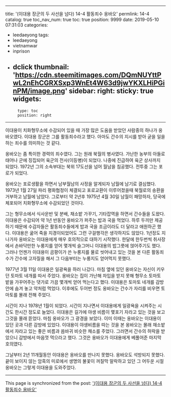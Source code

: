 
---
title: '(이대용 장군의 두 사선을 넘다) 14-4 활동죄수 옹바오'
permlink: 14-4
catalog: true
toc_nav_num: true
toc: true
position: 9999
date: 2019-05-10 07:31:03
categories:
- leedaeyong
tags:
- leedaeyong
- vietnamwar
- inprison
- dclick
thumbnail: 'https://cdn.steemitimages.com/DQmNUYttPwL2nEhCGRXSxp3WnEt4W63d9jwYKXLHiPGinPM/image.png'
sidebar:
    right:
        sticky: true
widgets:
    -
        type: toc
        position: right
---



이대용이 치화형무소에 수감되어 있을 때 가장 많은 도움을 받았던 사람중의 하나가 옹바오였다. 이대용 장군은 그를 활동죄수라고 했다. 아마도 간수의 지시를 받아 굳을 일을 하는 죄수를 의미하는 것 같다. 

옹바오는 좀 특이한 경력의 죄수였다. 그는 원래 북월의 병사였다. 가난한 농부의 아들로 태어나 군에 징집되어 육군의 전사(이등병)이 되었다. 나중에 진급하여 육군 상사까지 되었다. 1972년 그의 소속부대는 북위 17도선을 넘어 월남을 침공했다. 전투중 그는 포로가 되었다. 

옹바오는 포로생활을 하면서 남부월남의 사정을 알게되자 남월에 남기로 결심했다. 1973년 1월 27일 파리 평화협정이 체결되고 포로교환이 이루어졌을때 북월로의 송환을 거부하고 남월에 남았다. 그로부터 약 2년후 1975년 4월 30일 남월이 패망하자, 당국에 체포되어 치화형무소에 수감되었던 것이다. 

그는 형무소에서 식사운반 및 분배, 채소밭 가꾸기, 기타잡역을 하면서 간수들을 도왔다. 이대용은 수감되어 약 1년 반동안 옹바오가 퍼주는 밥과 국을 먹었다. 하루 두끼만 제공하기 때문에 수감자들은 활동죄수들에게 밥과 국을 조금이라도 더 달라고 애원하곤 했다. 이대용은 굶어 죽을 지경이되었어도 그런 구걸행각은 생각하지도 않았다. 1년정도 지나가자 옹바오는 이대용에게 매우 호의적으로 대하기 시작했다. 한달에 한두번씩 취사장에서 손바닥만한 누룽지를 얻어 몇개씩 슬그머니 이대용의 밥그릇에 얹어주기도 했다. 그러나 언젠가 이대용이 곰팡이가 쓴 누룽지를 물로 씻어내고 있는 것을 본 다른 활동죄수가 간수에 고자질을 해서 그 다음부터는 누룽지도 얻어먹지 못했다. 

1977년 3월 11일 이대용은 일광욕을 하러 나갔다. 마침 옆에 있던 옹바오는 자신이 키우던 토마토 네개를 따서 주었다. 옹바오는 집이 가난해 차입을 받지 못해 형무소 토마토 밭을 가꾸어주는 댓가로 가끔 몇개씩 얻어 먹는다고 했다. 이대용은 토마토 네개를 감방안에 숨겨 놓고 약처럼 먹었다. 이후에도 두어번 정도 옹바오는 간수가 자리를 비우면 토마토를 몰래 전해 주었다. 

시간이 지나 1978년 1월이 되었다. 시간이 지나면서 이대용에게 일광욕을 시켜주는 시간도 한시간 정도로 늘었다. 이대용은 길가에 야생 비름이 몇포기 자라고 있는 것을 보고 그것을 몰래 뜯었다. 마침 옹바오가 그 광경을 보았다. 이미 이때는 옹바오는 이대용이 있던 곳과 다른 감방에 있었다. 이대용이 야생비름을 따는 것을 본 옹바오는 몰래 채소밭에서 자라고 있는 좋은 비름과 씀바귀 비슷한 채소를 주었다. 그러면서 간수의 허락을 받았으니 감방에서 마음껏 먹으라고 했다. 그것은 옹바오가 이대용에게 베풀어준 마지막 호의였다. 

그날부터 2년 11개월동안 이대용은 옹바오를 만나지 못했다. 옹바오도 석방되지 못했다. 끝이 보이지 않는 암흑의 미로에서 생명의 불꽃이 꺼질막 말락하고 있던 그 어두운 시절 옹바오는 그렇게 이대용을 도와주었다. 



- - -

This page is synchronized from the post: ['(이대용 장군의 두 사선을 넘다) 14-4 활동죄수 옹바오'](https://steemit.com/@wisdomandjustice/14-4)
